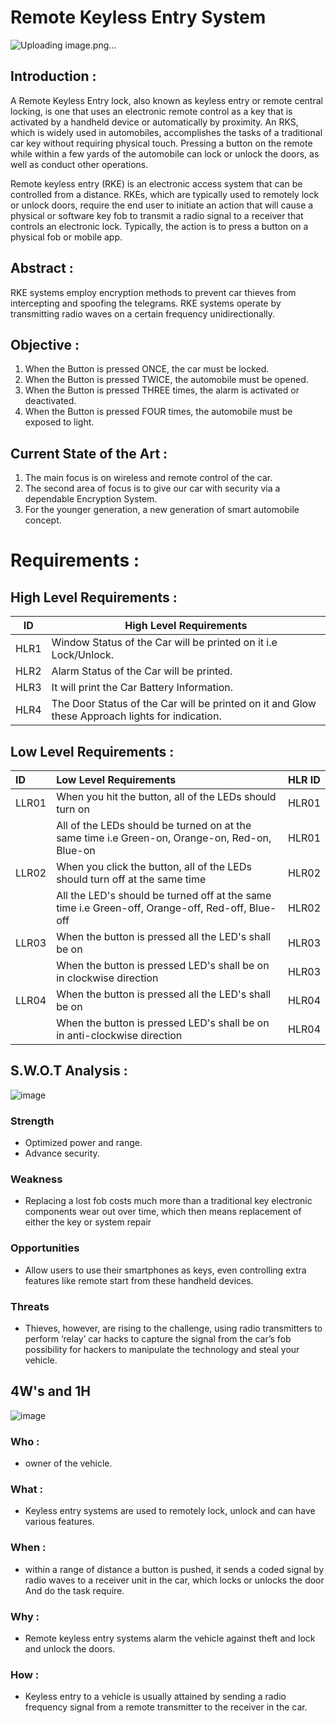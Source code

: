 
#  Remote Keyless Entry System 

![Uploading image.png…]()

## Introduction :
A Remote Keyless Entry lock, also known as keyless entry or remote central locking, is one that uses an electronic remote control as a key that is activated by a handheld device or automatically by proximity. An RKS, which is widely used in automobiles, accomplishes the tasks of a traditional car key without requiring physical touch. Pressing a button on the remote while within a few yards of the automobile can lock or unlock the doors, as well as conduct other operations.

Remote keyless entry (RKE) is an electronic access system that can be controlled from a distance. RKEs, which are typically used to remotely lock or unlock doors, require the end user to initiate an action that will cause a physical or software key fob to transmit a radio signal to a receiver that controls an electronic lock. Typically, the action is to press a button on a physical fob or mobile app.

## Abstract :
RKE systems employ encryption methods to prevent car thieves from intercepting and spoofing the telegrams. RKE systems operate by transmitting radio waves on a certain frequency unidirectionally.

## Objective :
1. When the Button is pressed ONCE, the car must be locked.
2. When the Button is pressed TWICE, the automobile must be opened.
3. When the Button is pressed THREE times, the alarm is activated or deactivated.
4. When the Button is pressed FOUR times, the automobile must be exposed to light.

## Current State of the Art :
 1. The main focus is on wireless and remote control of the car.
2. The second area of focus is to give our car with security via a dependable Encryption System.
3. For the younger generation, a new generation of smart automobile concept.


# Requirements :


## High Level Requirements :

| ID | High Level Requirements       |
| -------- | ----------------------- |
| HLR1 | Window Status of the Car will be printed on it i.e Lock/Unlock. |
| HLR2 | Alarm Status of the Car will be printed. |
| HLR3 | It will print the Car Battery Information.|
| HLR4 | The Door Status of the Car will be printed on it and Glow these Approach lights for indication.|

## Low Level Requirements :
|ID	    | Low Level Requirements                                   |HLR ID
|:------|:---------------------------------------------------------|:----
|LLR01	| When you hit the button, all of the LEDs should turn on  |HLR01
|| All of the LEDs should be turned on at the same time i.e Green-on, Orange-on, Red-on, Blue-on|HLR01
|LLR02	|When you click the button, all of the LEDs should turn off at the same time                   |HLR02
|	|All the LED's should be turned off at the same time i.e Green-off, Orange-off, Red-off, Blue-off|HLR02
|LLR03	| When the button is pressed all the LED's shall be on           |HLR03
|| When the button is pressed LED's shall be on in clockwise direction |HLR03
|LLR04| When the button is pressed all the LED's shall be on   |HLR04
|| When the button is pressed LED's shall be on in anti-clockwise direction |HLR04


## S.W.O.T Analysis :
![image](https://user-images.githubusercontent.com/98873866/157827867-fa1aeed7-5a17-4c95-b4d7-5276ad38ec6a.png)

### Strength
* Optimized power and range.
* Advance security.
### Weakness
* Replacing a lost fob costs much more than a traditional key electronic components wear out over time, which then means replacement of either the key or system repair
### Opportunities
* Allow users to use their smartphones as keys, even controlling extra features like remote start from these handheld devices.
	
### Threats
* Thieves, however, are rising to the challenge, using radio transmitters to perform ‘relay’ car hacks to capture the signal from the car’s fob 
possibility for hackers to manipulate the technology and steal your vehicle.

## 4W's and 1H
![image](https://user-images.githubusercontent.com/98873866/157827651-446caa09-70fe-49cf-a575-757ce84de1ff.png)


 ### Who :
 * owner of the vehicle.

### What :
* Keyless entry systems are used to remotely lock, unlock and can
have various features.

### When :
* within a range of distance a button is pushed, it sends a coded signal by radio waves to a receiver unit in the car, which locks or unlocks the door And do the task require.
### Why :
* Remote keyless entry systems alarm the vehicle against theft and lock and unlock the doors.
### How :
* Keyless entry to a vehicle is usually attained by sending a radio frequency signal from a remote transmitter to the receiver in the car.

